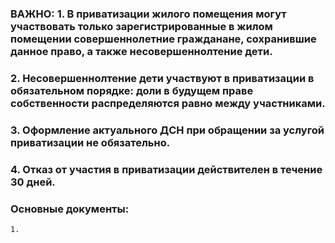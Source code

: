 ### ВАЖНО: 1. В приватизации жилого помещения могут участвовать только зарегистрированные в жилом помещении совершеннолетние гражданане, сохранившие данное право, а также несовершеннолтение дети.
###        2. Несовершеннолтение дети участвуют в приватизации в обязательном порядке: доли в будущем праве собственности распределяются равно между участниками.
###        3. Оформление актуального ДСН при обращении за услугой приватизации не обязательно.
###        4. Отказ от участия в приватизации действителен в течение 30 дней.
### Основные документы:
    1. 
